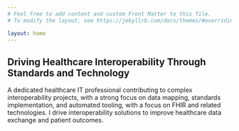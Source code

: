 ```yaml
---
# Feel free to add content and custom Front Matter to this file.
# To modify the layout, see https://jekyllrb.com/docs/themes/#overriding-theme-defaults

layout: home
---
```

## Driving Healthcare Interoperability Through Standards and Technology

A dedicated healthcare IT professional contributing to complex interoperability projects, with a strong focus on data mapping, standards implementation, and automated tooling, with a focus on FHIR and related technologies. I drive interoperability solutions to improve healthcare data exchange and patient outcomes.

